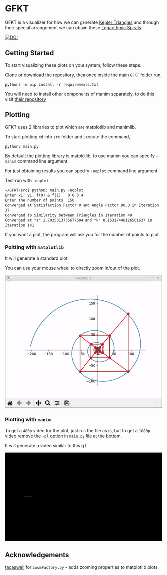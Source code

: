 # GFKT
GFKT is a visualizer for how we can generate [Kepler Triangles](https://en.wikipedia.org/wiki/Kepler_triangle) and through their special arrangement we can obtain these [Logarithmic Spirals](https://en.wikipedia.org/wiki/Logarithmic_spiral).

[![DOI](https://zenodo.org/badge/256438420.svg)](https://doi.org/10.5281/zenodo.3779050)
## Getting Started
To start visualizing these plots on your system, follow these steps.

Clone or download the repository, then once inside the main `GFKT` folder run,
```
python3 -m pip install -r requirements.txt
```
You will need to install other components of manim separately, to do this visit [their repository](https://github.com/3b1b/manim#installation)
## Plotting
GFKT uses 2 libraries to plot which are matplotlib and manimlib.

To start plotting `cd` into `src` folder and execute the command,
```
python3 main.py
```
By default the plotting library is matplotlib, to use manim you can specify `-manim` command line argument.

For just obtaining results you can specify `-noplot` command line argument.


Test run with `-noplot`
```
~/GFKT/src$ python3 main.py -noplot
Enter x1, y1, f(0) & f(1)	0 0 3 4
Enter the number of points	150
Converged at Satisfaction Factor 0 and Angle Factor 90.0 in Iteration 37
Converged to Similarity between Triangles in Iteration 40
Converged at "a" 2.7035313755677604 and "k" 0.15317448126501637 in Iteration 141
```
If you want a plot, the program will ask you for the number of points to plot.
### Poltting with `matplotlib`
It will generate a standard plot.

You can use your mouse wheel to directly zoom in/out of the plot.


![Mpl-plot](/img/Shapes-Mpl.gif)
### Plotting with `manim`
To get a `480p` video for the plot, just run the file as is, but to get a `1080p` video remove the `-pl` option in `main.py` file at the bottom.

It will generate a video similar to this gif.


![Manim-plot](/img/Shapes-Manim.gif)

## Acknowledgements
[tacaswell](https://gist.github.com/tacaswell/3144287) for `zoomFactory.py` - adds zooming properties to matplotlib plots.
